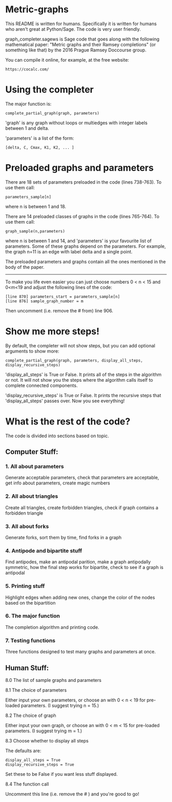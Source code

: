 # Metric-graphs

This README is written for humans. Specifically it is written for humans who aren't great at Python/Sage. The code is very user friendly.

graph_completer.sagews is Sage code that goes along with the following mathematical paper:
"Metric graphs and their Ramsey completions" (or something like that) by the 2016 Prague Ramsey Doccourse group.

You can compile it online, for example, at the free website:

    https://cocalc.com/

# Using the completer

The major function is:

    complete_partial_graph(graph, parameters)

'graph' is any graph without loops or multiedges with integer labels between 1 and delta.

'parameters' is a list of the form: 

    [delta, C, Cmax, K1, K2, ... ]

# Preloaded graphs and parameters

There are 18 sets of parameters preloaded in the code (lines 738-763). To use them call:

    parameters_sample[n]

where n is between 1 and 18.

There are 14 preloaded classes of graphs in the code (lines 765-764). To use them call:

    graph_sample(n,parameters)

where n is between 1 and 14, and 'parameters' is your favourite list of parameters. Some of these graphs depend on the parameters. For example, the graph n=11 is an edge with label delta and a single point.

The preloaded parameters and graphs contain all the ones mentioned in the body of the paper.

 -----
To make you life even easier you can just choose numbers 0 < n < 15 and 0<m<19 and adjust the following lines of the code:

    [line 870] parameters_start = parameters_sample[n]
    [line 876] sample_graph_number = m  

Then uncomment (i.e. remove the # from) line 906.

# Show me more steps!

By default, the completer will not show steps, but you can add optional arguments to show more:

    complete_partial_graph(graph, parameters, display_all_steps, display_recursive_steps)

'display_all_steps' is True or False. It prints all of the steps in the algorithm or not. It will not show you the steps where the algorithm calls itself to complete connected components.

'display_recursive_steps' is True or False. It prints the recursive steps that 'display_all_steps' passes over. Now you see everything!

# What is the rest of the code?

The code is divided into sections based on topic.

## Computer Stuff:

### 1. All about parameters

  Generate acceptable parameters, check that parameters are acceptable, 
  get info about parameters, create magic numbers
  
### 2. All about triangles

  Create all triangles, create forbidden triangles, check if graph contains a forbidden triangle
  
### 3. All about forks

  Generate forks, sort them by time, find forks in a graph
  
### 4. Antipode and bipartite stuff

  Find antipodes, make an antipodal parition, make a graph antipodally symmetric,
  how the final step works for bipartite, check to see if a graph is antipodal

### 5. Printing stuff

  Highlight edges when adding new ones, change the color of the nodes based on the bipartition
  
### 6. The major function

  The completion algorithm and printing code.
  
### 7. Testing functions
 
  Three functions designed to test many graphs and parameters at once.
 
## Human Stuff:

8.0 The list of sample graphs and parameters

8.1 The choice of parameters

Either input your own parameters, or choose an with 0 < n < 19 for pre-loaded parameters. (I suggest trying n = 15.)

8.2 The choice of graph

Either input your own graph, or choose an with 0 < m < 15 for pre-loaded parameters. (I suggest trying m = 1.)

8.3 Choose whether to display all steps

The defaults are:

    display_all_steps = True
    display_recursive_steps = True

Set these to be False if you want less stuff displayed.

8.4 The function call

Uncomment this line (i.e. remove the \# ) and you're good to go!
